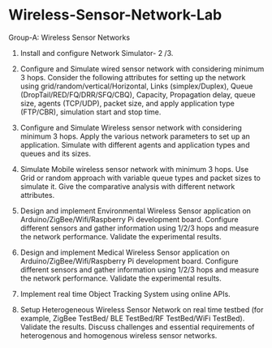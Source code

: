 # Wireless-Sensor-Network-Lab


Group-A: Wireless Sensor Networks
1.	Install and configure Network Simulator- 2 /3. 

2.	Configure and Simulate wired sensor network with considering minimum 3 hops. Consider the following attributes for setting up the network using grid/random/vertical/Horizontal, Links (simplex/Duplex), Queue (DropTail/RED/FQ/DRR/SFQ/CBQ), Capacity, Propagation delay, queue size, agents (TCP/UDP), packet size, and apply application type (FTP/CBR), simulation start and stop time.   

3.	Configure and Simulate Wireless sensor network with considering minimum 3 hops. Apply the various network parameters to set up an application. Simulate with different agents and application types and queues and its sizes. 

4.	Simulate Mobile wireless sensor network with minimum 3 hops. Use Grid or random approach with variable queue types and packet sizes to simulate it. Give the comparative analysis with different network attributes.

5.	Design and implement Environmental Wireless Sensor application on Arduino/ZigBee/Wifi/Raspberry Pi development board. Configure different sensors and gather information using 1/2/3 hops and measure the network performance. Validate the experimental results.

6.	Design and implement Medical Wireless Sensor application on Arduino/ZigBee/Wifi/Raspberry Pi development board. Configure different sensors and gather information using 1/2/3 hops and measure the network performance. Validate the experimental results.

7.	Implement real time Object Tracking System using online APIs. 

8.	Setup Heterogeneous Wireless Sensor Network on real time testbed (for example, ZigBee TestBed/ BLE TestBed/RF TestBed/WiFi TestBed).  Validate the results. Discuss challenges and essential requirements of heterogenous and homogenous wireless sensor networks.





